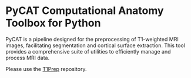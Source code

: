 # PyCAT Computational Anatomy Toolbox for Python
PyCAT is a pipeline designed for the preprocessing of T1-weighted MRI images, facilitating segmentation and cortical surface extraction. This tool provides a comprehensive suite of utilities to efficiently manage and process MRI data.

Please use the [T1Prep](https://github.com/ChristianGaser/T1Prep) repository.
